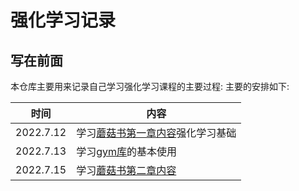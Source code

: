 # 强化学习记录

## 写在前面

本仓库主要用来记录自己学习强化学习课程的主要过程: 主要的安排如下:

|时间|内容|
|----|----|
|2022.7.12|学习[蘑菇书第一章内容](https://datawhalechina.github.io/easy-rl/#/chapter1/chapter1)强化学习基础|
|2022.7.13|学习[gym库](https://www.gymlibrary.ml/content/api/)的基本使用|
|2022.7.15|学习[蘑菇书第二章内容](https://datawhalechina.github.io/easy-rl/#/chapter1/chapter2)|
